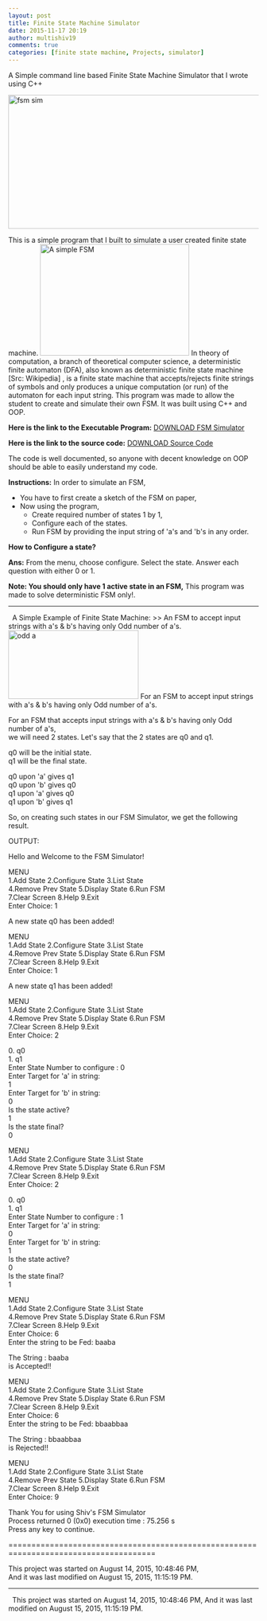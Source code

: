 ```yaml
---
layout: post
title: Finite State Machine Simulator
date: 2015-11-17 20:19
author: multishiv19
comments: true
categories: [finite state machine, Projects, simulator]
---
```


A Simple command line based Finite State Machine Simulator that I wrote using C++

<p><img class="aligncenter size-large wp-image-230" src="http://www.shivaprasad.me/blog/wp-content/uploads/2015/11/fsm-sim-3-1024x269.png" alt="fsm sim" width="1024" height="269" /></p><p>This is a simple program that I built to simulate a user created finite state machine. <!--more--> <img class="aligncenter wp-image-183 size-medium" src="http://www.shivaprasad.me/blog/wp-content/uploads/2015/11/FSM_3-300x224.png" alt="A simple FSM" width="300" height="224" /> In theory of computation, a branch of theoretical computer science, a deterministic finite automaton (DFA), also known as deterministic finite state machine [Src: Wikipedia] , is a finite state machine that accepts/rejects finite strings of symbols and only produces a unique computation (or run) of the automaton for each input string. This program was made to allow the student to create and simulate their own FSM. It was built using C++ and OOP.</p><p><strong>Here is the link to the Executable Program:</strong> <a href="http://www.shivaprasad.me/blog/wp-content/uploads/2015/11/FSM-Simulator.rar" target="_blank">DOWNLOAD FSM Simulator</a></p><p><strong>Here is the link to the source code:</strong> <a href="http://www.shivaprasad.me/blog/wp-content/uploads/2015/11/FSM.zip" target="_blank">DOWNLOAD Source Code</a></p><p>The code is well documented, so anyone with decent knowledge on OOP should be able to easily understand my code.</p><p><strong>Instructions:</strong> In order to simulate an FSM,</p><ul><li>You have to first create a sketch of the FSM on paper,</li><li>Now using the program,<ul><li>Create required number of states 1 by 1,</li><li>Configure each of the states.</li><li>Run FSM by providing the input string of 'a's and 'b's in any order.</li></ul></li></ul><p><strong>How to Configure a state?</strong></p><p><strong>Ans:</strong> From the menu, choose configure. Select the state. Answer each question with either 0 or 1.</p><p><strong>Note: You should only have 1 active state in an FSM,</strong> This program was made to solve deterministic FSM only!.</p><hr /><p>  A Simple Example of Finite State Machine: &gt;&gt; An FSM to accept input strings with a's &amp; b's having only Odd number of a's. <img class="aligncenter wp-image-181 size-full" src="http://www.shivaprasad.me/blog/wp-content/uploads/2015/11/odd-a.png" alt="odd a" width="262" height="138" /> For an FSM to accept input strings with a's &amp; b's having only Odd number of a's.</p><p>For an FSM that accepts input strings with a's &amp; b's having only Odd number of a's,<br /> we will need 2 states. Let's say that the 2 states are q0 and q1.</p><p>q0 will be the initial state.<br /> q1 will be the final state.</p><p>q0 upon 'a' gives q1<br /> q0 upon 'b' gives q0<br /> q1 upon 'a' gives q0<br /> q1 upon 'b' gives q1</p><p>So, on creating such states in our FSM Simulator, we get the following result.</p><p>OUTPUT:</p><p>Hello and Welcome to the FSM Simulator!</p><p>MENU<br /> 1.Add State 2.Configure State 3.List State<br /> 4.Remove Prev State 5.Display State 6.Run FSM<br /> 7.Clear Screen 8.Help 9.Exit<br /> Enter Choice: 1</p><p>A new state q0 has been added!</p><p>MENU<br /> 1.Add State 2.Configure State 3.List State<br /> 4.Remove Prev State 5.Display State 6.Run FSM<br /> 7.Clear Screen 8.Help 9.Exit<br /> Enter Choice: 1</p><p>A new state q1 has been added!</p><p>MENU<br /> 1.Add State 2.Configure State 3.List State<br /> 4.Remove Prev State 5.Display State 6.Run FSM<br /> 7.Clear Screen 8.Help 9.Exit<br /> Enter Choice: 2</p><p>0. q0<br /> 1. q1<br /> Enter State Number to configure : 0<br /> Enter Target for 'a' in string:<br /> 1<br /> Enter Target for 'b' in string:<br /> 0<br /> Is the state active?<br /> 1<br /> Is the state final?<br /> 0</p><p>MENU<br /> 1.Add State 2.Configure State 3.List State<br /> 4.Remove Prev State 5.Display State 6.Run FSM<br /> 7.Clear Screen 8.Help 9.Exit<br /> Enter Choice: 2</p><p>0. q0<br /> 1. q1<br /> Enter State Number to configure : 1<br /> Enter Target for 'a' in string:<br /> 0<br /> Enter Target for 'b' in string:<br /> 1<br /> Is the state active?<br /> 0<br /> Is the state final?<br /> 1</p><p>MENU<br /> 1.Add State 2.Configure State 3.List State<br /> 4.Remove Prev State 5.Display State 6.Run FSM<br /> 7.Clear Screen 8.Help 9.Exit<br /> Enter Choice: 6<br /> Enter the string to be Fed: baaba</p><p>The String : baaba<br /> is Accepted!!</p><p>MENU<br /> 1.Add State 2.Configure State 3.List State<br /> 4.Remove Prev State 5.Display State 6.Run FSM<br /> 7.Clear Screen 8.Help 9.Exit<br /> Enter Choice: 6<br /> Enter the string to be Fed: bbaabbaa</p><p>The String : bbaabbaa<br /> is Rejected!!</p><p>MENU<br /> 1.Add State 2.Configure State 3.List State<br /> 4.Remove Prev State 5.Display State 6.Run FSM<br /> 7.Clear Screen 8.Help 9.Exit<br /> Enter Choice: 9</p><p>Thank You for using Shiv's FSM Simulator<br /> Process returned 0 (0x0) execution time : 75.256 s<br /> Press any key to continue.</p><p>======================================================================================</p><p>This project was started on ‎August ‎14, ‎2015, ‏‎10:48:46 PM,<br />And it was last modified on ‎August ‎15, ‎2015, ‏‎11:15:19 PM.</p><hr /><p>  This project was started on ‎August ‎14, ‎2015, ‏‎10:48:46 PM, And it was last modified on ‎August ‎15, ‎2015, ‏‎11:15:19 PM.</p>
